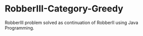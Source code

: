 # RobberIII-Category-Greedy
RobberIII problem solved as continuation of RobberII using Java Programming.
